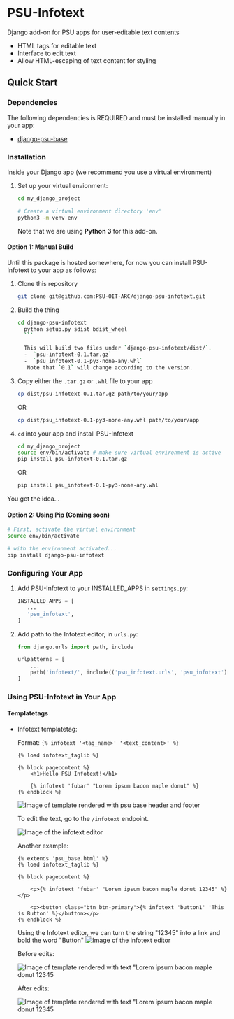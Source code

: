# PSU-Infotext

Django add-on for PSU apps for user-editable text contents
-  HTML tags for editable text
-  Interface to edit text
-  Allow HTML-escaping of text content for styling


## Quick Start

### Dependencies
The following dependencies is REQUIRED and must be installed manually in your app:
- [django-psu-base](https://github.com/PSU-OIT-ARC/django-psu-base/)


### Installation
Inside your Django app (we recommend you use a virtual environment)
1. Set up your virtual envionment:
   ```bash
   cd my_django_project

   # Create a virtual environment directory 'env'
   python3 -m venv env
   ```

   Note that we are using __Python 3__ for this add-on.

#### Option 1: Manual Build
Until this package is hosted somewhere, for now you can install PSU-Infotext to your app as follows:

1. Clone this repository

    ```bash
    git clone git@github.com:PSU-OIT-ARC/django-psu-infotext.git
    ```

2. Build the thing

     ```sh
    cd django-psu-infotext
       python setup.py sdist bdist_wheel
       ```

       This will build two files under `django-psu-infotext/dist/`.
       -  `psu-infotext-0.1.tar.gz`
       -  `psu_infotext-0.1-py3-none-any.whl`
        Note that `0.1` will change according to the version.

3. Copy either the `.tar.gz` or `.whl` file to your app
    ```sh
    cp dist/psu-infotext-0.1.tar.gz path/to/your/app
    ```
    OR
    ```sh
    cp dist/psu_infotext-0.1-py3-none-any.whl path/to/your/app
    ```

4. `cd` into your app and install PSU-Infotext
    ```sh
    cd my_django_project
    source env/bin/activate # make sure virtual environment is active
    pip install psu-infotext-0.1.tar.gz
    ```
    OR
    ```sh
    pip install psu_infotext-0.1-py3-none-any.whl
    ```

You get the idea...
#### Option 2: Using Pip (Coming soon)
   ```bash
   # First, activate the virtual environment
   source env/bin/activate

   # with the environment activated...
   pip install django-psu-infotext
   ```

### Configuring Your App

1. Add PSU-Infotext to your INSTALLED_APPS in `settings.py`:
    ```python
    INSTALLED_APPS = [
       ...
       'psu_infotext',
    ]
    ```
2. Add path to the Infotext editor, in `urls.py`:
    ```python
    from django.urls import path, include

    urlpatterns = [
        ...
        path('infotext/', include(('psu_infotext.urls', 'psu_infotext'), namespace='infotext')),
    ]

### Using PSU-Infotext in Your App
#### Templatetags
-  Infotext templatetag:

    Format: `{% infotext '<tag_name>' '<text_content>' %}`
    ```jinja
    {% load infotext_taglib %}

    {% block pagecontent %}
        <h1>Hello PSU Infotext!</h1>

        {% infotext 'fubar' "Lorem ipsum bacon maple donut" %}
    {% endblock %}
    ```
    ![Image of template rendered with psu base header and footer](images/index1.png)

    To edit the text, go to the `/infotext` endpoint.

    ![Image of the infotext editor](images/infotext.png)


    Another example:
    ```jinja
    {% extends 'psu_base.html' %}
    {% load infotext_taglib %}

    {% block pagecontent %}

        <p>{% infotext 'fubar' "Lorem ipsum bacon maple donut 12345" %}</p>

        <p><button class="btn btn-primary">{% infotext 'button1' 'This is Button' %}</button></p>
    {% endblock %}
    ```

    Using the Infotext editor, we can turn the string "12345" into a link and bold the word "Button"
    ![Image of the infotext editor](images/editor.png)

    Before edits:

    ![Image of template rendered with text "Lorem ipsum bacon maple donut <b>12345</b>](images/before.png)

    After edits:

    ![Image of template rendered with text "Lorem ipsum bacon maple donut <b>12345</b>](images/after.png)
